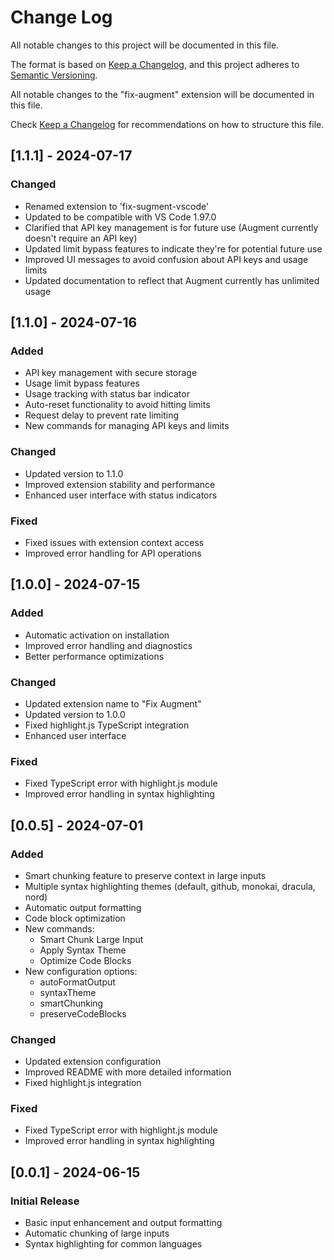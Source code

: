 # Change Log

All notable changes to this project will be documented in this file.

The format is based on [Keep a Changelog](https://keepachangelog.com/en/1.0.0/),
and this project adheres to [Semantic Versioning](https://semver.org/spec/v2.0.0.html).

All notable changes to the "fix-augment" extension will be documented in this file.

Check [Keep a Changelog](http://keepachangelog.com/) for recommendations on how to structure this file.

## [1.1.1] - 2024-07-17

### Changed

- Renamed extension to 'fix-sugment-vscode'
- Updated to be compatible with VS Code 1.97.0
- Clarified that API key management is for future use (Augment currently doesn't require an API key)
- Updated limit bypass features to indicate they're for potential future use
- Improved UI messages to avoid confusion about API keys and usage limits
- Updated documentation to reflect that Augment currently has unlimited usage

## [1.1.0] - 2024-07-16

### Added

- API key management with secure storage
- Usage limit bypass features
- Usage tracking with status bar indicator
- Auto-reset functionality to avoid hitting limits
- Request delay to prevent rate limiting
- New commands for managing API keys and limits

### Changed

- Updated version to 1.1.0
- Improved extension stability and performance
- Enhanced user interface with status indicators

### Fixed

- Fixed issues with extension context access
- Improved error handling for API operations

## [1.0.0] - 2024-07-15

### Added

- Automatic activation on installation
- Improved error handling and diagnostics
- Better performance optimizations

### Changed

- Updated extension name to "Fix Augment"
- Updated version to 1.0.0
- Fixed highlight.js TypeScript integration
- Enhanced user interface

### Fixed

- Fixed TypeScript error with highlight.js module
- Improved error handling in syntax highlighting

## [0.0.5] - 2024-07-01

### Added

- Smart chunking feature to preserve context in large inputs
- Multiple syntax highlighting themes (default, github, monokai, dracula, nord)
- Automatic output formatting
- Code block optimization
- New commands:
  - Smart Chunk Large Input
  - Apply Syntax Theme
  - Optimize Code Blocks
- New configuration options:
  - autoFormatOutput
  - syntaxTheme
  - smartChunking
  - preserveCodeBlocks

### Changed

- Updated extension configuration
- Improved README with more detailed information
- Fixed highlight.js integration

### Fixed

- Fixed TypeScript error with highlight.js module
- Improved error handling in syntax highlighting

## [0.0.1] - 2024-06-15

### Initial Release

- Basic input enhancement and output formatting
- Automatic chunking of large inputs
- Syntax highlighting for common languages
